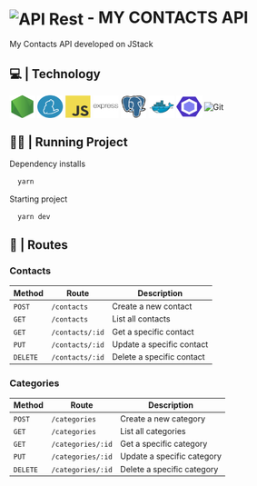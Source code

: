 # <img align="center" alt="API Rest" height="40" width="45" src="https://user-images.githubusercontent.com/25181517/192107858-fe19f043-c502-4009-8c47-476fc89718ad.png"> - MY CONTACTS API

My Contacts API  developed on JStack

## 💻 | Technology

<div style="display: inline_block">
  <img align="center" alt="Node.js" height="40" width="45" src="https://github.com/devicons/devicon/blob/master/icons/nodejs/nodejs-original.svg">
  <img align="center" alt="Yarn" height="40" width="45" src="https://github.com/devicons/devicon/blob/master/icons/yarn/yarn-original.svg">
  <img align="center" alt="JavaScript" height="40" width="45" src="https://github.com/devicons/devicon/blob/master/icons/javascript/javascript-original.svg">
  <img align="center" alt="Express" height="40" width="45" src="https://github.com/devicons/devicon/blob/master/icons/express/express-original-wordmark.svg">
  <img align="center" alt="PostgresSQL" height="40" width="45" src="https://github.com/devicons/devicon/blob/master/icons/postgresql/postgresql-original.svg">
  <img align="center" alt="Docker" height="40" width="45" src="https://github.com/devicons/devicon/blob/master/icons/docker/docker-original.svg">
  <img align="center" alt="ESlint" height="40" width="45" src="https://github.com/devicons/devicon/blob/master/icons/eslint/eslint-original.svg">
  <img align="center" alt="Git" height="40" width="45" src="https://user-images.githubusercontent.com/25181517/192108372-f71d70ac-7ae6-4c0d-8395-51d8870c2ef0.png">
</div>

## 👨‍💻 | Running Project

Dependency installs

```bash
  yarn
```

Starting project

```bash
  yarn dev
```

## 📍 | Routes

### Contacts

| Method   | Route               | Description                |
| -------- | ------------------- | -------------------------- |
| `POST`   | `/contacts`         | Create a new contact       |
| `GET`    | `/contacts`         | List all contacts          |
| `GET`    | `/contacts/:id`     | Get a specific contact     |
| `PUT`    | `/contacts/:id`     | Update a specific contact  |
| `DELETE` | `/contacts/:id`     | Delete a specific contact  |

### Categories

| Method   | Route               | Description                |
| -------- | ------------------- | -------------------------- |
| `POST`   | `/categories`       | Create a new category      |
| `GET`    | `/categories`       | List all categories        |
| `GET`    | `/categories/:id`   | Get a specific category    |
| `PUT`    | `/categories/:id`   | Update a specific category |
| `DELETE` | `/categories/:id`   | Delete a specific category |
